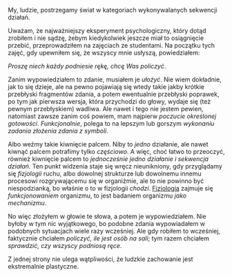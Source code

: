 My, ludzie, postrzegamy świat w kategoriach wykonywalanych sekwencji działań.

Uważam, że najważniejszy eksperyment psychologiczny, który dotąd zrobiłem i nie sądzę, żebym
kiedykolwiek jeszcze miał to osiągnięcie przebić, przeprowadziłem na zajęciach ze studentami. Na
początku tych zajęć, gdy upewniłem się, że wszyscy mnie usłyszą, powiedziałem:

*Proszę niech każdy podniesie rękę, chcę Was policzyć*.

Zanim wypowiedziałem to zdanie, musiałem je *ułożyć*. Nie wiem dokładnie, jak to się dzieje, ale na
pewno pojawiają się wtedy takie jakby krótkie przebłyski fragmentów zdania, a potem ewentualnie
przebłyski poprawek, po tym jak pierwsza wersja, która przychodzi do głowy, wydaje się (też pewnym
przebłyskiem) wadliwa. Ale nawet i tego nie jestem pewien, natomiast zawsze zanim coś powiem, mam
najpierw *poczucie określonej gotowości*. *Funkcjonalnie*, polega to na lepszym lub gorszym
*wykonaniu zadania złożenia zdania z symboli*.

Albo weźmy takie kiwnięcie palcem. Niby to *jedno* działanie, ale nawet kiwnąć palcem potrafimy
tylko *częściowo*. A więc, choć łatwo to przeoczyć, również kiwnięcie palcem to *jednocześnie jedno
działanie i sekwencja działań*. Ten punkt widzenia staje się wręcz nieunikniony, gdy przyglądamy się
*fizjologii* ruchu, albo dowolnej strukturze lub dowolnemu innemu procesowi rozgrywającemu się w
organiźmie, ale to nie powinno być niespodzianką, bo właśnie o to w fizjologii
*chodzi*. [Fizjologia](https://pl.wikipedia.org/wiki/Fizjologia) zajmuje się *funkcjonowaniem*
organizmu, to jest badaniem organizmu *jako mechanizmu*.

No więc złożyłem w głowie te słowa, a potem je wypowiedziałem. Nie byłoby w tym nic wyjątkowego, bo
podobne zdania wypowiadałem w podobnych sytuacjach wiele razy wcześniej. Ale gdy robiłem to
wcześniej, faktycznie chciałem *policzyć, ile jest osób na sali*; tym razem chciałem *sprawdzić,
czy wszyscy podniosą ręce*.

Z jednej strony nie ulega wątpliwości, że ludzkie zachowanie jest ekstremalnie plastyczne. 
